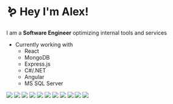 
# 🪱 Hey I'm Alex!

I am a **Software Engineer** optimizing internal tools and services
- Currently working with
  - React
  - MongoDB
  - Express.js
  - C#/.NET
  - Angular
  - MS SQL Server
 

<div>
  <img src="https://img.shields.io/badge/-React-282f36?style=for-the-badge&logo=react&logoColor=61DBFB&labelColor=282f36" />
  <img src="https://img.shields.io/badge/-JavaScript-282f36?style=for-the-badge&logo=javascript&logoColor=f7df1e&labelColor=282f36" />
  <img src="https://img.shields.io/badge/-mongodb-282f36?style=for-the-badge&logo=mongodb&logoColor=4DB33D&labelColor=282f36" />
  <img src="https://img.shields.io/badge/-C%23-282f36?style=for-the-badge&logo=csharp&logoColor=9b4993&labelColor=282f36" />
  <img src="https://img.shields.io/badge/-.net-282f36?style=for-the-badge&logo=dotnet&logoColor=8e71f5&labelColor=282f36" />
  <img src="https://img.shields.io/badge/-sql-282f36?style=for-the-badge&logo=microsoftsqlserver&logoColor=f29111&labelColor=282f36" />
  <img src="https://img.shields.io/badge/-firebase-282f36?style=for-the-badge&logo=firebase&logoColor=FFA611&labelColor=282f36" />
  <img src="https://img.shields.io/badge/-CSS-282f36?style=for-the-badge&logo=css3&logoColor=3C99DC&labelColor=282f36" />
  <img src="https://img.shields.io/badge/-Sass-282f36?style=for-the-badge&logo=sass&logoColor=CD6799&labelColor=282f36" />
  <img src="https://img.shields.io/badge/-Python-282f36?style=for-the-badge&logo=python&logoColor=4B8BBE&labelColor=282f36" />
  <img src="https://img.shields.io/badge/-Docker-282f36?style=for-the-badge&logo=docker&logoColor=3d89cc&labelColor=282f36" />
</div>

<p></p>



<!--- <div align="center">
  <a href="https://github.com/a-shevlin/a-shevlin">
    <img style="height: 180px" src="https://readme-state-cyan.vercel.app/api/top-langs/?username=a-shevlin&hide=html,&theme=tokyonight&layout=compact&hide_border=true&langs_count=6" />
  </a>


  <a href="https://github.com/a-shevlin/a-shevlin">
    <img style="height: 180px"src="https://readme-state-cyan.vercel.app/api?username=a-shevlin&theme=tokyonight&hide_border=true&show_icons=true"/>
  </a>

</div>

<p></p>

<div align="center">

  <img style="width: 750px" src="https://github-readme-activity-graph.vercel.app/graph?username=a-shevlin&theme=tokyo-night" />
  
  
</div> --->


